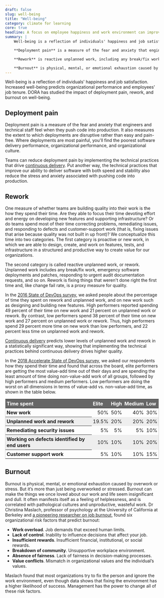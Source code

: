 ```yaml
---
draft: false
slug: well-being
title: "Well-being"
category: climate for learning
core: true
headline: A focus on employee happiness and work environment can improve organizational performance while helping retain talent.
summary: |
    Well-being is a reflection of individuals' happiness and job satisfaction. Increased well-being predicts organizational performance and employees' job tenure. DORA has studied the impact of deployment pain, rework, and burnout on well-being.

    **Deployment pain** is a measure of the fear and anxiety that engineers and technical staff feel when they push code into production.

    **Rework** is reactive unplanned work, including any break/fix work, emergency software deployments and patches, responding to urgent audit documentation requests, and so on.

    **Burnout** is physical, mental, or emotional exhaustion caused by overwork or stress.
---
```


Well-being is a reflection of individuals' happiness and job satisfaction. Increased well-being predicts organizational performance and employees' job tenure. DORA has studied the impact of deployment pain, rework, and burnout on well-being.

## Deployment pain
Deployment pain is a measure of the fear and anxiety that engineers and technical staff feel when they push code into production. It also measures the extent to which deployments are disruptive rather than easy and pain-free. Where deployments are most painful, you'll find the poorest software delivery performance, organizational performance, and organizational culture.

Teams can reduce deployment pain by implementing the technical practices that drive [continuous delivery](/capabilities/continuous-delivery). Put another way, the technical practices that improve our ability to deliver software with both speed and stability also reduce the stress and anxiety associated with pushing code into production.

## Rework
One measure of whether teams are building quality into their work is the  how they spend their time. Are they able to focus their time devoting effort and energy on developing new features and supporting infrastructure? Or do teams spend most of their time correcting problems, remediating issues, and responding to defects and customer-support work (that is, fixing issues that arise because quality was not built in up front)? We conceptualize this time into two categories. The first category is proactive or new work, in which we are able to design, create, and work on features, tests, and infrastructure in a structured and productive way to create value for our organizations.


The second category is called reactive unplanned work, or rework. Unplanned work includes any break/fix work, emergency software deployments and patches, responding to urgent audit documentation requests, and so on. Rework is fixing things that weren't done right the first time and, like change fail rate, is a proxy measure for quality.

In the [2016 State of DevOps survey](/research/2016/2016-state-of-devops-report.pdf), we asked people about the percentage of time they spent on rework and unplanned work, and on new work such as designing and building new features. High performers reported spending 49 percent of their time on new work and 21 percent on unplanned work or rework. By contrast, low performers spend 38 percent of their time on new work and 27 percent on unplanned work or rework. Thus, high performers spend 29 percent more time on new work than low performers, and 22 percent less time on unplanned work and rework.

[Continuous delivery](/capabilities/continuous-delivery) predicts lower levels of unplanned work and rework in a statistically significant way, showing that implementing the technical practices behind continuous delivery drives higher quality.

In the [2018 Accelerate State of DevOps survey](/research/2018/dora-report/2018-dora-accelerate-state-of-devops-report.pdf), we asked our respondents how they spend their time and found that across the board, elite performers are getting the most value-add time out of their days and are spending the least amount of time doing non-value-add work of all groups, followed by high performers and medium performers. Low performers are doing the worst on all dimensions in terms of value-add vs. non-value-add time, as shown in the table below.

<!-- TODO: #323 remove inline styles -->
<style>
    .rework {
        margin:auto;
        border:1px solid #ccc;
        border-collapse: collapse;
    }

    .rework tr:nth-child(even) {
        background-color: #eee;
    }

    .rework th, .rework td {
        padding:.25em;
    }

    .rework th {
        text-align: left;
    }

    .rework td {
        text-align: right;
    }

    .rework thead th {
        background-color:#666;
        color:white;
    }

</style>

<table class="rework">
    <thead><tr><th scope="col" class="ranking-key">Time spent</th><th scope="col">Elite</th><th scope="col">High</th><th scope="col">Medium</th><th scope="col">Low</th></tr></thead>
    <tbody>
    <tr class="row-highlight"#669df6><th scope="row">New work</th><td>50%</td><td>50%</td><td>40%</td><td>30%</td></tr>
    <tr><th scope="row">Unplanned work and rework</th><td>19.5%</td><td>20%</td><td>20%</td><td>20%</td></tr>
    <tr><th scope="row">Remediating security issues</th><td>5%</td><td>5%</td><td>5%</td><td>10%</td></tr>
    <tr><th scope="row">Working on defects identified by end users</th><td>10%</td><td>10%</td><td>10%</td><td>20%</td></tr>
    <tr><th scope="row">Customer support work</th><td>5%</td><td>10%</td><td>10%</td><td>15%</td></tr>
    </tbody>
</table>

## Burnout
Burnout is physical, mental, or emotional exhaustion caused by overwork or stress. But it&rsquo;s more than just being overworked or stressed. Burnout can make the things we once loved about our work and life seem insignificant and dull. It often manifests itself as a feeling of helplessness, and is correlated with pathological cultures and unproductive, wasteful work. Dr Christina Maslach, professor of psychology at the University of California at Berkeley and [a pioneering researcher on job burnout](https://www.ncbi.nlm.nih.gov/pubmed/18457483), found six organizational risk factors that predict burnout:


  - **Work overload**. Job demands that exceed human limits.
  - **Lack of control**. Inability to influence decisions that affect your job.
  - **Insufficient rewards**. Insufficient financial, institutional, or social rewards.
  - **Breakdown of community**. Unsupportive workplace environment.
  - **Absence of fairness**. Lack of fairness in decision-making processes.
  - **Value conflicts**. Mismatch in organizational values and the individual&rsquo;s values.


Maslach found that most organizations try to fix the person and ignore the work environment, even though data shows that fixing the environment has a higher likelihood of success. Management has the power to change all of these risk factors.
